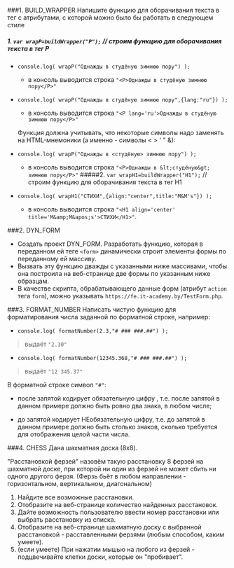 ###1. BUILD_WRAPPER
Напишите функцию для оборачивания текста в тег с атрибутами, с которой можно было бы работать в следующем стиле 

##### 1. `var wrapP=buildWrapper("P");`   // строим функцию для оборачивания текста в тег P

 - `console.log( wrapP("Однажды в студёную зимнюю пору") );`
    - в консоль выводится строка `"<P>Однажды в студёную зимнюю пору</P>"`
    
 - `console.log( wrapP("Однажды в студёную зимнюю пору",{lang:"ru"}) );`
    - в консоль выводится строка `"<P lang='ru'>Однажды в студёную зимнюю пору</P>"`
    
    Функция должна учитывать, что некоторые символы надо заменять на HTML-мнемоники (а именно - символы < > ' " &):
 - `console.log( wrapP("Однажды в <студёную> зимнюю пору") );`
     - в консоль выводится строка `"<P>Однажды в &lt;студёную&gt; зимнюю пору</P>"`
#####2. `var wrapH1=buildWrapper("H1");` // строим функцию для оборачивания текста в тег H1
    
 - `console.log( wrapH1("СТИХИ",{align:"center",title:"M&M's"}) );`
     - в консоль выводится строка `"<H1 align='center' title='M&amp;M&apos;s'>СТИХИ</H1>"`.

###2. DYN_FORM
- Создать проект DYN_FORM. Разработать функцию, которая в переданном ей теге `<form>` динамически строит элементы формы по переданному ей массиву.
- Вызвать эту функцию дважды с указанными ниже массивами, чтобы она построила на веб-странице две формы по указанным ниже образцам.
- В качестве скрипта, обрабатывающего данные форм (атрибут `action` тега `form`), можно указывать `https://fe.it-academy.by/TestForm.php`.

###3. FORMAT_NUMBER
Написать чистую функцию для форматирования числа заданной по форматной строке, например:

 - `console.log( formatNumber(2.3,"# ### ###.##") );`
 
  >выдаёт `"2.30"`

 - `console.log( formatNumber(12345.368,"# ### ###.##") );`
  > выдаёт `"12 345.37"`

 В форматной строке символ `"#"`:
   - после запятой кодирует обязательную цифру , т.е. после запятой в данном примере должно быть ровно два знака, в любом числе;
    
   - до запятой кодирует НЕобязательную цифру, т.е. до запятой в данном примере должно быть столько знаков, сколько требуется для отображения целой части числа.

###4. CHESS
Дана шахматная доска (8x8).

"Расстановкой ферзей" назовём такую расстановку 8 ферзей на шахматной доске, при которой ни один из ферзей не может сбить ни одного другого ферзя. (Ферзь бьёт в любом направлении - горизонтальном, вертикальном, диагональном)
 1. Найдите все возможные расстановки.
 2. Отобразите на веб-странице количество найденных расстановок.
 3. Дайте возможность пользователю ввести номер расстановки или выбрать расстановку из списка.
 4. Отобразите на веб-странице шахматную доску с выбранной расстановкой - расставленными ферзями (любым способом, каким умеете).
 5. (если умеете) При нажатии мышью на любого из ферзей - подцвечивайте клетки доски, которые он "пробивает".